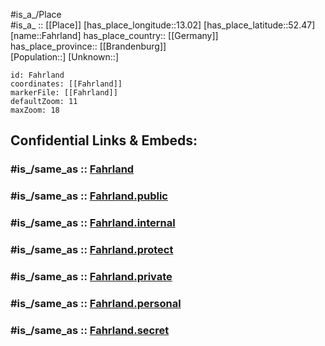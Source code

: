 ﻿---
confidential: public
isDeleted: false
location:
- 52.47
- 13.02
mapmarker: city
mapzoom:
- 7
- 12
SpocWebEntityId: 30113
tags:
- geo/City
type: City
---

#is_a_/Place  
#is_a_ :: [[Place]] 
[has_place_longitude::13.02] 
[has_place_latitude::52.47] 
[name::Fahrland] 
has_place_country:: [[Germany]]  
has_place_province:: [[Brandenburg]]  
[Population::] 
[Unknown::] 


```leaflet
id: Fahrland
coordinates: [[Fahrland]] 
markerFile: [[Fahrland]] 
defaultZoom: 11 
maxZoom: 18
```


## Confidential Links & Embeds: 

### #is_/same_as :: [Fahrland](/_Standards/Earth/Continent/Europe/Europe~Central/Germany/Germany~East/Brandenburg/counties~Brandenburg/Potsdam/Fahrland.md) 

### #is_/same_as :: [Fahrland.public](/_public/Earth/Continent/Europe/Europe~Central/Germany/Germany~East/Brandenburg/counties~Brandenburg/Potsdam/Fahrland.public.md) 

### #is_/same_as :: [Fahrland.internal](/_internal/Earth/Continent/Europe/Europe~Central/Germany/Germany~East/Brandenburg/counties~Brandenburg/Potsdam/Fahrland.internal.md) 

### #is_/same_as :: [Fahrland.protect](/_protect/Earth/Continent/Europe/Europe~Central/Germany/Germany~East/Brandenburg/counties~Brandenburg/Potsdam/Fahrland.protect.md) 

### #is_/same_as :: [Fahrland.private](/_private/Earth/Continent/Europe/Europe~Central/Germany/Germany~East/Brandenburg/counties~Brandenburg/Potsdam/Fahrland.private.md) 

### #is_/same_as :: [Fahrland.personal](/_personal/Earth/Continent/Europe/Europe~Central/Germany/Germany~East/Brandenburg/counties~Brandenburg/Potsdam/Fahrland.personal.md) 

### #is_/same_as :: [Fahrland.secret](/_secret/Earth/Continent/Europe/Europe~Central/Germany/Germany~East/Brandenburg/counties~Brandenburg/Potsdam/Fahrland.secret.md)

